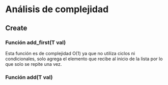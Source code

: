 # Análisis de complejidad
## Create
### Función add_first(T val)
Esta función es de complejidad O(1) ya que no utiliza ciclos ni condicionales, solo agrega el elemento que recibe al inicio de la lista por lo que solo se repite una vez.
### Función add(T val)
